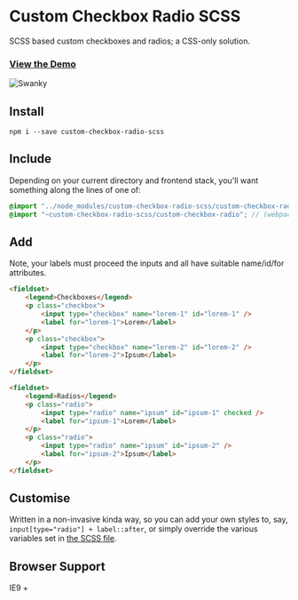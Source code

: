 # Custom Checkbox Radio SCSS

SCSS based custom checkboxes and radios; a CSS-only solution.

### **[View the Demo](https://entozoon.github.io/custom-checkbox-radio-scss/example)**

![Swanky](posterity/custom-checkbox-radio.gif)

## Install

    npm i --save custom-checkbox-radio-scss

## Include

Depending on your current directory and frontend stack, you'll want something along the lines of one of:

```scss
@import "../node_modules/custom-checkbox-radio-scss/custom-checkbox-radio";
@import "~custom-checkbox-radio-scss/custom-checkbox-radio"; // (webpack 3+)
```

## Add

Note, your labels must proceed the inputs and all have suitable name/id/for attributes.

```html
<fieldset>
    <legend>Checkboxes</legend>
    <p class="checkbox">
        <input type="checkbox" name="lorem-1" id="lorem-1" />
        <label for="lorem-1">Lorem</label>
    </p>
    <p class="checkbox">
        <input type="checkbox" name="lorem-2" id="lorem-2" />
        <label for="lorem-2">Ipsum</label>
    </p>
</fieldset>

<fieldset>
    <legend>Radios</legend>
    <p class="radio">
        <input type="radio" name="ipsum" id="ipsum-1" checked />
        <label for="ipsum-1">Lorem</label>
    </p>
    <p class="radio">
        <input type="radio" name="ipsum" id="ipsum-2" />
        <label for="ipsum-2">Ipsum</label>
    </p>
</fieldset>
```

## Customise

Written in a non-invasive kinda way, so you can add your own styles to, say, `input[type="radio"] + label::after`, or simply override the various variables set in [the SCSS file](https://github.com/entozoon/custom-checkbox-radio-scss/blob/master/custom-checkbox-radio.scss).

## Browser Support

IE9 +
